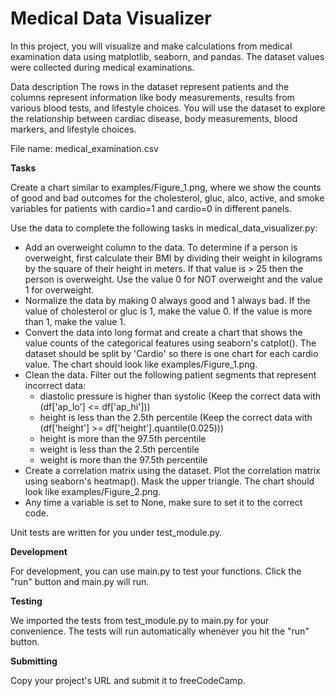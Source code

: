 # Medical Data Visualizer

In this project, you will visualize and make calculations from medical examination data using matplotlib, seaborn, and pandas. The dataset values were collected during medical examinations.

Data description
The rows in the dataset represent patients and the columns represent information like body measurements, results from various blood tests, and lifestyle choices. You will use the dataset to explore the relationship between cardiac disease, body measurements, blood markers, and lifestyle choices.

File name: medical_examination.csv

**Tasks**

Create a chart similar to examples/Figure_1.png, where we show the counts of good and bad outcomes for the cholesterol, gluc, alco, active, and smoke variables for patients with cardio=1 and cardio=0 in different panels.

Use the data to complete the following tasks in medical_data_visualizer.py:

+ Add an overweight column to the data. To determine if a person is overweight, first calculate their BMI by dividing their weight in kilograms by the square of their height in meters. If that value is > 25 then the person is overweight. Use the value 0 for NOT overweight and the value 1 for overweight.
+ Normalize the data by making 0 always good and 1 always bad. If the value of cholesterol or gluc is 1, make the value 0. If the value is more than 1, make the value 1.
+ Convert the data into long format and create a chart that shows the value counts of the categorical features using seaborn's catplot(). The dataset should be split by 'Cardio' so there is one chart for each cardio value. The chart should look like examples/Figure_1.png.
+ Clean the data. Filter out the following patient segments that represent incorrect data:
  + diastolic pressure is higher than systolic (Keep the correct data with (df['ap_lo'] <= df['ap_hi']))
  + height is less than the 2.5th percentile (Keep the correct data with (df['height'] >= df['height'].quantile(0.025)))
  + height is more than the 97.5th percentile
  + weight is less than the 2.5th percentile
  + weight is more than the 97.5th percentile
+ Create a correlation matrix using the dataset. Plot the correlation matrix using seaborn's heatmap(). Mask the upper triangle. The chart should look like examples/Figure_2.png.
+ Any time a variable is set to None, make sure to set it to the correct code.

Unit tests are written for you under test_module.py.

**Development**

For development, you can use main.py to test your functions. Click the "run" button and main.py will run.

**Testing**

We imported the tests from test_module.py to main.py for your convenience. The tests will run automatically whenever you hit the "run" button.

**Submitting**

Copy your project's URL and submit it to freeCodeCamp.

